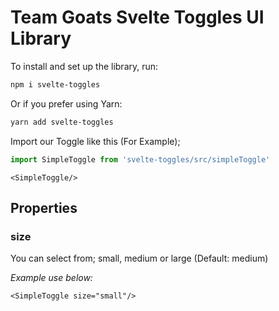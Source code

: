 # Team Goats Svelte Toggles UI Library

To install and set up the library, run:

```sh
npm i svelte-toggles
```

Or if you prefer using Yarn:

```sh
yarn add svelte-toggles
```

Import our Toggle like this (For Example);
```js
import SimpleToggle from 'svelte-toggles/src/simpleToggle'
```
```svelte
<SimpleToggle/>
```
## Properties
### size
You can select from; small, medium or large (Default: medium)

_Example use below:_
```svelte
<SimpleToggle size="small"/>
```
